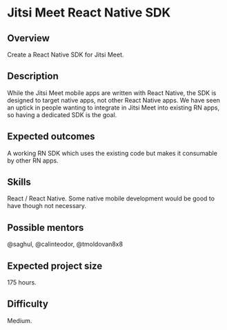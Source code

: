 # Jitsi Meet React Native SDK

## Overview

Create a React Native SDK for Jitsi Meet.

## Description

While the Jitsi Meet mobile apps are written with React Native, the SDK is designed to target native apps, not other React Native apps.
We have seen an uptick in people wanting to integrate in Jitsi Meet into existing RN apps, so having a dedicated SDK is the goal.

## Expected outcomes

A working RN SDK which uses the existing code but makes it consumable by other RN apps.

## Skills

React / React Native. Some native mobile development would be good to have though not necessary.

## Possible mentors

@saghul, @calinteodor, @tmoldovan8x8

## Expected project size

175 hours. 

## Difficulty

Medium.
